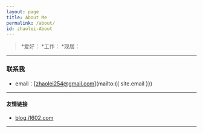 ```yaml
---
layout: page
title: About Me
permalink: /about/
id: zhaolei-About
---
```


>  *爱好：
>  *工作：
>  *现居：   


---

### 联系我

* email：[zhaolei254@gmail.com](mailto:{{ site.email }})

---

#### 友情链接

* [blog.i1602.com](http://blog.i1602.com)
---

